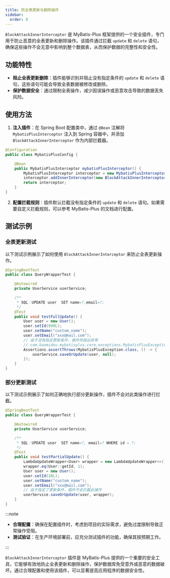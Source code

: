 ```yaml
---
title: 防全表更新与删除插件
sidebar:
  order: 8
---
```


`BlockAttackInnerInterceptor` 是 MyBatis-Plus 框架提供的一个安全插件，专门用于防止恶意的全表更新和删除操作。该插件通过拦截 `update` 和 `delete` 语句，确保这些操作不会无意中影响到整个数据表，从而保护数据的完整性和安全性。

## 功能特性

- **阻止全表更新删除**：插件能够识别并阻止没有指定条件的 `update` 和 `delete` 语句，这些语句可能会导致全表数据被修改或删除。
- **保护数据安全**：通过限制全表操作，减少因误操作或恶意攻击导致的数据丢失风险。

## 使用方法

1. **注入插件**：在 Spring Boot 配置类中，通过 `@Bean` 注解将 `MybatisPlusInterceptor` 注入到 Spring 容器中，并添加 `BlockAttackInnerInterceptor` 作为内部拦截器。

```java
@Configuration
public class MybatisPlusConfig {

    @Bean
    public MybatisPlusInterceptor mybatisPlusInterceptor() {
        MybatisPlusInterceptor interceptor = new MybatisPlusInterceptor();
        interceptor.addInnerInterceptor(new BlockAttackInnerInterceptor());
        return interceptor;
    }
}
```

2. **配置拦截规则**：插件默认拦截没有指定条件的 `update` 和 `delete` 语句。如果需要自定义拦截规则，可以参考 MyBatis-Plus 的文档进行配置。

## 测试示例

### 全表更新测试

以下测试示例展示了如何使用 `BlockAttackInnerInterceptor` 来防止全表更新操作。

```java
@SpringBootTest
public class QueryWrapperTest {

    @Autowired
    private UserService userService;

    /**
     * SQL：UPDATE user  SET name=?,email=?;
     */
    @Test
    public void testFullUpdate() {
        User user = new User();
        user.setId(999L);
        user.setName("custom_name");
        user.setEmail("xxx@mail.com");
        // 由于没有指定更新条件，插件将抛出异常
        // com.baomidou.mybatisplus.core.exceptions.MybatisPlusException: Prohibition of table update operation
        Assertions.assertThrows(MybatisPlusException.class, () -> {
            userService.saveOrUpdate(user, null);
        });
    }
}
```

### 部分更新测试

以下测试示例展示了如何正确地执行部分更新操作，插件不会对此类操作进行拦截。

```java
@SpringBootTest
public class QueryWrapperTest {

    @Autowired
    private UserService userService;

    /**
     * SQL：UPDATE user  SET name=?, email=? WHERE id = ?;
     */
    @Test
    public void testPartialUpdate() {
        LambdaUpdateWrapper<User> wrapper = new LambdaUpdateWrapper<>();
        wrapper.eq(User::getId, 1);
        User user = new User();
        user.setId(10L);
        user.setName("custom_name");
        user.setEmail("xxx@mail.com");
        // 由于指定了更新条件，插件不会拦截此操作
        userService.saveOrUpdate(user, wrapper);
    }
}
```

:::note

- **合理配置**：确保在配置插件时，考虑到项目的实际需求，避免过度限制导致正常操作受阻。
- **测试验证**：在生产环境部署前，应充分测试插件的功能，确保其按预期工作。

:::

`BlockAttackInnerInterceptor` 插件是 MyBatis-Plus 提供的一个重要的安全工具，它能够有效地防止全表更新和删除操作，保护数据库免受意外或恶意的数据破坏。通过合理配置和使用该插件，可以显著提高应用程序的数据安全性。

